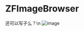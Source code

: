 # ZFImageBrowser
还可以写子么？\n
![image](https://github.com/iOS-fei/ZFImageBrowser/blob/master/1540537734066745_1540537861703391.gif)

